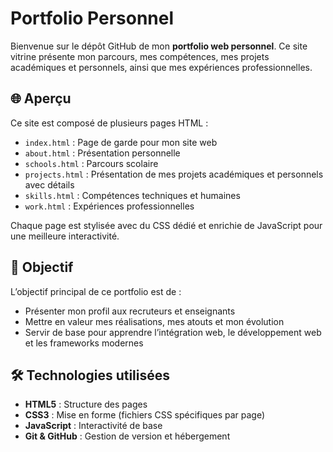 # Portfolio Personnel

Bienvenue sur le dépôt GitHub de mon **portfolio web personnel**. Ce site vitrine présente mon parcours, mes compétences, mes projets académiques et personnels, ainsi que mes expériences professionnelles.

## 🌐 Aperçu

Ce site est composé de plusieurs pages HTML :
- `index.html` : Page de garde pour mon site web
- `about.html` : Présentation personnelle
- `schools.html` : Parcours scolaire
- `projects.html` : Présentation de mes projets académiques et personnels avec détails
- `skills.html` : Compétences techniques et humaines
- `work.html` : Expériences professionnelles

Chaque page est stylisée avec du CSS dédié et enrichie de JavaScript pour une meilleure interactivité.

## 🎯 Objectif

L’objectif principal de ce portfolio est de :
- Présenter mon profil aux recruteurs et enseignants
- Mettre en valeur mes réalisations, mes atouts et mon évolution
- Servir de base pour apprendre l’intégration web, le développement web et les frameworks modernes

## 🛠️ Technologies utilisées

- **HTML5** : Structure des pages
- **CSS3** : Mise en forme (fichiers CSS spécifiques par page)
- **JavaScript** : Interactivité de base
- **Git & GitHub** : Gestion de version et hébergement
